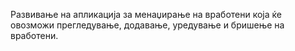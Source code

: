 Развивање на апликација за менаџирање на вработени која ќе овозможи прегледување, додавање, уредување и бришење на вработени.
